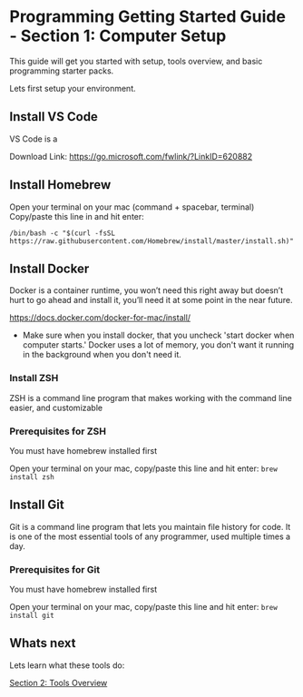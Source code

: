 # Programming Getting Started Guide - Section 1: Computer Setup

This guide will get you started with setup, tools overview, and basic programming starter packs.

Lets first setup your environment.

## Install VS Code

VS Code is a 

Download Link: https://go.microsoft.com/fwlink/?LinkID=620882

## Install Homebrew

Open your terminal on your mac (command + spacebar, terminal)
Copy/paste this line in and hit enter:
```
/bin/bash -c "$(curl -fsSL https://raw.githubusercontent.com/Homebrew/install/master/install.sh)"
```

## Install Docker

Docker is a container runtime, you won’t need this right away but doesn’t hurt to go ahead and install it, you’ll need it at some point in the near future.

https://docs.docker.com/docker-for-mac/install/

- Make sure when you install docker, that you uncheck 'start docker when computer starts.' Docker uses a lot of memory, you don't want it running in the background 
when you don't need it.

### Install ZSH

ZSH is a command line program that makes working with the command line easier, and customizable

### Prerequisites for ZSH
You must have homebrew installed first

Open your terminal on your mac, copy/paste this line and hit enter:
```brew install zsh```

## Install Git

Git is a command line program that lets you maintain file history for code. It is one of the most essential tools of any programmer, used multiple times a day.

### Prerequisites for Git
You must have homebrew installed first

Open your terminal on your mac, copy/paste this line and hit enter:
`brew install git`

## Whats next

Lets learn what these tools do:

[Section 2: Tools Overview](https://github.com/olivercodes/programming-intro/blob/master/sec-2-tools-overview.md)
